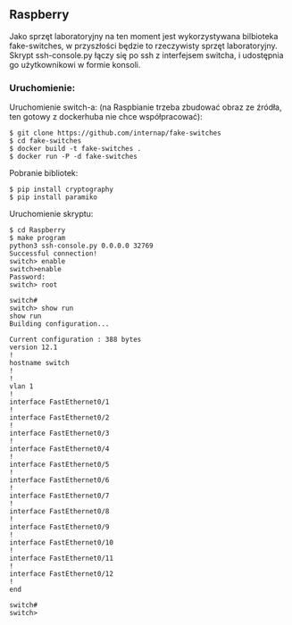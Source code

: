 ## Raspberry
Jako sprzęt laboratoryjny na ten moment jest wykorzystywana bilbioteka fake-switches, w przyszłości będzie to rzeczywisty sprzęt laboratoryjny.<br /> 
Skrypt ssh-console.py łączy się po ssh z interfejsem switcha, i udostępnia go użytkownikowi w formie konsoli. <br /> 
### Uruchomienie:
Uruchomienie switch-a: (na Raspbianie trzeba zbudować obraz ze źródła, ten gotowy z dockerhuba nie chce współpracować):
```shell
$ git clone https://github.com/internap/fake-switches
$ cd fake-switches
$ docker build -t fake-switches .
$ docker run -P -d fake-switches
```
Pobranie bibliotek:
```shell
$ pip install cryptography
$ pip install paramiko
```
Uruchomienie skryptu:
```shell
$ cd Raspberry
$ make program
python3 ssh-console.py 0.0.0.0 32769
Successful connection!
switch> enable
switch>enable
Password: 
switch> root

switch#
switch> show run
show run
Building configuration...

Current configuration : 388 bytes
version 12.1
!
hostname switch
!
!
vlan 1
!
interface FastEthernet0/1
!
interface FastEthernet0/2
!
interface FastEthernet0/3
!
interface FastEthernet0/4
!
interface FastEthernet0/5
!
interface FastEthernet0/6
!
interface FastEthernet0/7
!
interface FastEthernet0/8
!
interface FastEthernet0/9
!
interface FastEthernet0/10
!
interface FastEthernet0/11
!
interface FastEthernet0/12
!
end

switch#
switch>